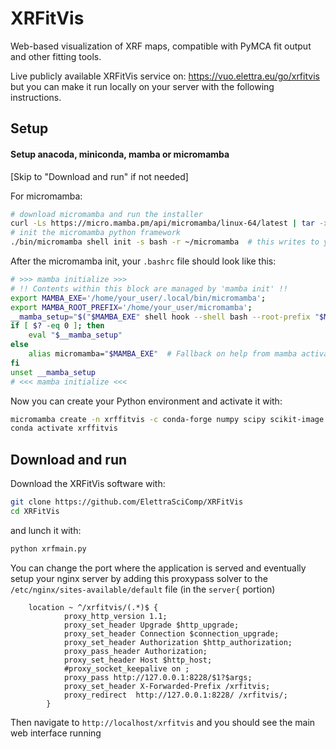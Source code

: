 # XRFitVis

Web-based visualization of XRF maps, compatible with PyMCA fit output and other fitting tools.

Live publicly available XRFitVis service on: https://vuo.elettra.eu/go/xrfitvis but you can make it run locally on your server with the following instructions.

## Setup

#### Setup anacoda, miniconda, mamba or micromamba

[Skip to "Download and run" if not needed]

For micromamba:

```bash
# download micromamba and run the installer
curl -Ls https://micro.mamba.pm/api/micromamba/linux-64/latest | tar -xvj bin/micromamba
# init the micromamba python framework
./bin/micromamba shell init -s bash -r ~/micromamba  # this writes to your .bashrc file
```

After the micromamba init, your `.bashrc` file should look like this: 

```bash
# >>> mamba initialize >>>
# !! Contents within this block are managed by 'mamba init' !!
export MAMBA_EXE='/home/your_user/.local/bin/micromamba';
export MAMBA_ROOT_PREFIX='/home/your_user/micromamba';
__mamba_setup="$("$MAMBA_EXE" shell hook --shell bash --root-prefix "$MAMBA_ROOT_PREFIX" 2> /dev/null)"
if [ $? -eq 0 ]; then
    eval "$__mamba_setup"
else
    alias micromamba="$MAMBA_EXE"  # Fallback on help from mamba activate
fi
unset __mamba_setup
# <<< mamba initialize <<<
```

Now you can create your Python environment and activate it with:

```bash
micromamba create -n xrffitvis -c conda-forge numpy scipy scikit-image scikit-learn h5py matplotlib pandas seaborn requests nicegui opencv tifffile python-dotenv
conda activate xrffitvis
```

## Download and run

Download the XRFitVis software with:

```bash
git clone https://github.com/ElettraSciComp/XRFitVis
cd XRFitVis
```

and lunch it with:

```bash
python xrfmain.py
```

You can change the port where the application is served and eventually setup your nginx server by adding this proxypass solver to the `/etc/nginx/sites-available/default` file (in the `server{` portion)

```nginx
    location ~ ^/xrfitvis/(.*)$ {
            proxy_http_version 1.1;
            proxy_set_header Upgrade $http_upgrade;
            proxy_set_header Connection $connection_upgrade;
            proxy_set_header Authorization $http_authorization;
            proxy_pass_header Authorization;
            proxy_set_header Host $http_host;
            #proxy_socket_keepalive on ;
            proxy_pass http://127.0.0.1:8228/$1?$args;
            proxy_set_header X-Forwarded-Prefix /xrfitvis;
            proxy_redirect  http://127.0.0.1:8228/ /xrfitvis/;
        }
```

Then navigate to `http://localhost/xrfitvis` and you should see the main web interface running
